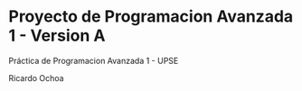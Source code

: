 # Proyecto de Programacion Avanzada 1 - Version A
Práctica de Programacion Avanzada 1 - UPSE


Ricardo Ochoa